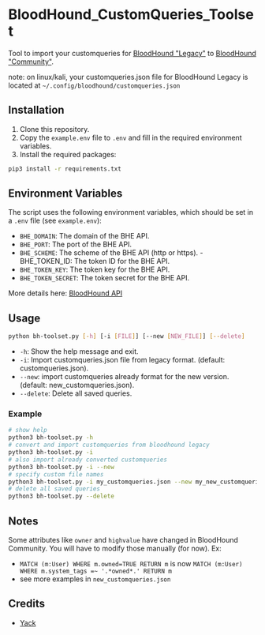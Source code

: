 # BloodHound_CustomQueries_Toolset

Tool to import your customqueries for [BloodHound "Legacy"](https://github.com/BloodHoundAD/BloodHound) to [BloodHound "Community"](https://github.com/SpecterOps/BloodHound).

note: on linux/kali, your customqueries.json file for BloodHound Legacy is located at `~/.config/bloodhound/customqueries.json`

## Installation

1. Clone this repository.
2. Copy the `example.env` file to `.env` and fill in the required environment variables.
3. Install the required packages:

```bash
pip3 install -r requirements.txt
```

## Environment Variables

The script uses the following environment variables, which should be set in a `.env` file (see `example.env`):

- `BHE_DOMAIN`: The domain of the BHE API.
- `BHE_PORT`: The port of the BHE API.
- `BHE_SCHEME`: The scheme of the BHE API (http or https). - BHE_TOKEN_ID: The token ID for the BHE API.
- `BHE_TOKEN_KEY`: The token key for the BHE API.
- `BHE_TOKEN_SECRET`: The token secret for the BHE API.

More details here: [BloodHound API](https://support.bloodhoundenterprise.io/hc/en-us/articles/11311053342619-Working-with-the-BloodHound-API)

## Usage

```bash
python bh-toolset.py [-h] [-i [FILE]] [--new [NEW_FILE]] [--delete]
```

- `-h`: Show the help message and exit.
- `-i`: Import customqueries.json file from legacy format. (default: customqueries.json).
- `--new`: import customqueries already format for the new version. (default: new_customqueries.json).
- `--delete`: Delete all saved queries.

### Example

```bash
# show help
python3 bh-toolset.py -h
# convert and import customqueries from bloodhound legacy
python3 bh-toolset.py -i
# also import already converted customqueries
python3 bh-toolset.py -i --new
# specify custom file names
python3 bh-toolset.py -i my_customqueries.json --new my_new_customqueries.json
# delete all saved queries
python3 bh-toolset.py --delete
```

## Notes

Some attributes like `owner` and `highvalue` have changed in BloodHound Community. You will have to modify those manually (for now). Ex:

- `MATCH (m:User) WHERE m.owned=TRUE RETURN m` is now `MATCH (m:User) WHERE m.system_tags =~ '.*owned*.' RETURN m`
- see more examples in `new_customqueries.json`

## Credits

- [Yack](https://yack.one)
